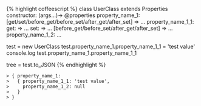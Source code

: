 {% highlight coffeescript %}
class UserClass extends Properties
  constructor: (args...)->
    @properties
      property_name_1:
        [get/set/before_get/before_set/after_get/after_set] =>
          ...
        property_name_1_1:
          get: =>
            ...
          set: =>
            ...
          [before_get/before_set/after_get/after_set] =>
            ...
        property_name_1_2:
        ...

test = new UserClass
test.property_name_1.property_name_1_1 = 'test value'
console.log test.property_name_1.property_name_1_1

tree = test.to_JSON
{% endhighlight %}

    > { property_name_1:
    >   { property_name_1_1: 'test value', 
    >     property_name_1_2: null
    >   }
    > }

